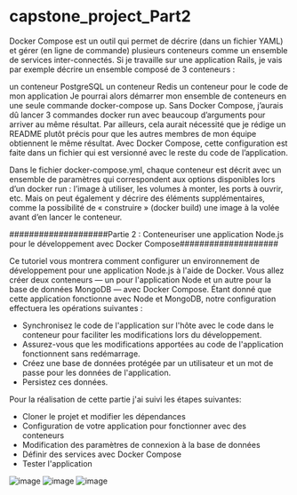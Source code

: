 # capstone_project_Part2
Docker Compose est un outil qui permet de décrire (dans un fichier YAML) et gérer (en ligne de commande) plusieurs conteneurs comme un ensemble de services inter-connectés. Si je travaille sur une application Rails, je vais par exemple décrire un ensemble composé de 3 conteneurs :

un conteneur PostgreSQL
un conteneur Redis
un conteneur pour le code de mon application
Je pourrai alors démarrer mon ensemble de conteneurs en une seule commande docker-compose up. Sans Docker Compose, j’aurais dû lancer 3 commandes docker run avec beaucoup d’arguments pour arriver au même résultat. Par ailleurs, cela aurait nécessité que je rédige un README plutôt précis pour que les autres membres de mon équipe obtiennent le même résultat. Avec Docker Compose, cette configuration est faite dans un fichier qui est versionné avec le reste du code de l’application.

Dans le fichier docker-compose.yml, chaque conteneur est décrit avec un ensemble de paramètres qui correspondent aux options disponibles lors d’un docker run : l’image à utiliser, les volumes à monter, les ports à ouvrir, etc. Mais on peut également y décrire des éléments supplémentaires, comme la possibilité de « construire » (docker build) une image à la volée avant d’en lancer le conteneur.

####################Partie 2 : Conteneuriser une application Node.js pour le développement avec Docker Compose####################

Ce tutoriel vous montrera comment configurer un environnement de développement pour une application Node.js à l'aide de Docker. Vous allez créer deux conteneurs — un pour l'application Node et un autre pour la base de données MongoDB — avec Docker Compose. Étant donné que cette application fonctionne avec Node et MongoDB, notre configuration effectuera les opérations suivantes :

  - Synchronisez le code de l'application sur l'hôte avec le code dans le conteneur pour faciliter les modifications lors du développement.
  - Assurez-vous que les modifications apportées au code de l'application fonctionnent sans redémarrage.
  - Créez une base de données protégée par un utilisateur et un mot de passe pour les données de l'application.
  - Persistez ces données.
  
 Pour la réalisation de cette partie j'ai suivi les étapes suivantes: 
 
  * Cloner le projet et modifier les dépendances
  * Configuration de votre application pour fonctionner avec des conteneurs
  * Modification des paramètres de connexion à la base de données
  * Définir des services avec Docker Compose
  * Tester l'application
  
  
![image](https://user-images.githubusercontent.com/80095967/150679645-4bae5835-17c6-4b80-9c6e-597e72769552.png)
![image](https://user-images.githubusercontent.com/80095967/150679670-e562f186-973b-4fdf-8354-b279f1ba0341.png)
![image](https://user-images.githubusercontent.com/80095967/150679682-130dfad0-8ae8-423a-b97d-885606df3db0.png)
